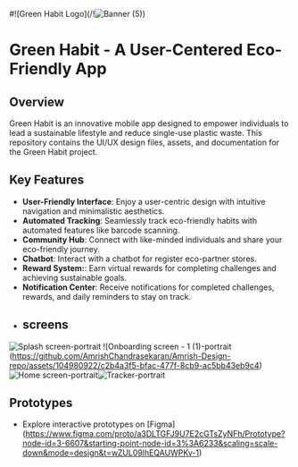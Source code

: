  #![Green Habit Logo](/!![Banner (5)](https://github.com/AmrishChandrasekaran/Amrish-Design-repo/assets/104980922/4c28d8da-f49f-4a61-84cc-37a0c8da4b8f))
# Green Habit - A User-Centered Eco-Friendly App
## Overview

Green Habit is an innovative mobile app designed to empower individuals to lead a sustainable lifestyle and reduce single-use plastic waste. This repository contains the UI/UX design files, assets, and documentation for the Green Habit project.
## Key Features

- **User-Friendly Interface**: Enjoy a user-centric design with intuitive navigation and minimalistic aesthetics.
- **Automated Tracking**: Seamlessly track eco-friendly habits with automated features like barcode scanning.
- **Community Hub**: Connect with like-minded individuals and share your eco-friendly journey.
- **Chatbot**: Interact with a chatbot for register eco-partner stores.
- **Reward System:**: Earn virtual rewards for completing challenges and achieving sustainable goals.
- **Notification Center**: Receive notifications for completed challenges, rewards, and daily reminders to stay on track.
- 
  ## screens
 ![Splash screen-portrait](https://github.com/AmrishChandrasekaran/Amrish-Design-repo/assets/104980922/13c7c708-cbd3-4672-a1e7-e4b1709db565) ![Onboarding screen - 1 (1)-portrait (https://github.com/AmrishChandrasekaran/Amrish-Design-repo/assets/104980922/c2b4a3f5-bfac-477f-8cb9-ac5bb43eb9c4)![Home screen-portrait](https://github.com/AmrishChandrasekaran/Amrish-Design-repo/assets/104980922/9016f5dd-d186-4c6a-9a9c-689b585810da)![Tracker-portrait](https://github.com/AmrishChandrasekaran/Amrish-Design-repo/assets/104980922/6290c8d6-bbe2-4361-8349-d4d197938f5f)

## Prototypes

- Explore interactive prototypes on  [Figma] (https://www.figma.com/proto/a3DLTGFJ9U7E2cGTsZyNFh/Prototype?node-id=3-6607&starting-point-node-id=3%3A6233&scaling=scale-down&mode=design&t=wZUL09lhEQAUWPKv-1)
